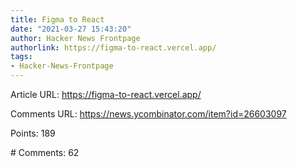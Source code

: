 ```yaml
---
title: Figma to React
date: "2021-03-27 15:43:20"
author: Hacker News Frontpage
authorlink: https://figma-to-react.vercel.app/
tags:
- Hacker-News-Frontpage
---
```


<p>Article URL: <a href="https://figma-to-react.vercel.app/">https://figma-to-react.vercel.app/</a></p>
<p>Comments URL: <a href="https://news.ycombinator.com/item?id=26603097">https://news.ycombinator.com/item?id=26603097</a></p>
<p>Points: 189</p>
<p># Comments: 62</p>
